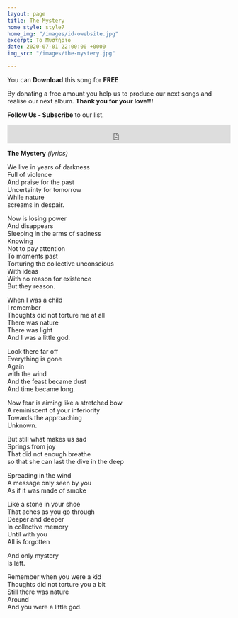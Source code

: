 ```yaml
---
layout: page
title: The Mystery
home_style: style7
home_img: "/images/id-owebsite.jpg"
excerpt: Το Μυστήριο
date: 2020-07-01 22:00:00 +0000
img_src: "/images/the-mystery.jpg"

---
```


You can **Download** this song for **FREE**

By donating a free amount you help us to produce our next songs and realise our next album. **Thank you for your love!!!**

**Follow Us - Subscribe** to our list.

<iframe style="border: 0; width: 100%; height: 42px;" src="https://bandcamp.com/EmbeddedPlayer/album=2634321029/size=small/bgcol=ffffff/linkcol=0687f5/track=3823232912/transparent=true/" seamless><a href="http://imperfectid.bandcamp.com/album/imperfect-id">Imperfect ID by Imperfect ID</a></iframe>

**The Mystery** _(lyrics)_

We live in years of darkness  
 Full of violence  
 And praise for the past  
 Uncertainty for tomorrow  
 While nature  
 screams in despair.

Now is losing power  
 And disappears  
 Sleeping in the arms of sadness  
 Knowing  
 Not to pay attention  
 To moments past  
 Torturing the collective unconscious  
 With ideas  
 With no reason for existence  
 But they reason.

When I was a child  
 I remember  
 Thoughts did not torture me at all  
 There was nature  
 There was light  
 And I was a little god.

Look there far off  
 Everything is gone  
 Again  
 with the wind  
 And the feast became dust  
 And time became long.

Now fear is aiming like a stretched bow  
 A reminiscent of your inferiority  
 Towards the approaching  
 Unknown.

But still what makes us sad  
 Springs from joy  
 That did not enough breathe  
 so that she can last the dive in the deep

Spreading in the wind  
 A message only seen by you  
 As if it was made of smoke

Like a stone in your shoe  
 That aches as you go through  
 Deeper and deeper  
 In collective memory  
 Until with you  
 All is forgotten

And only mystery  
 Is left.

Remember when you were a kid  
 Thoughts did not torture you a bit  
 Still there was nature  
 Around  
 And you were a little god.